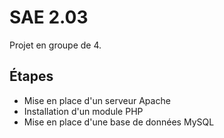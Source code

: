 # SAE 2.03

Projet en groupe de 4.

## Étapes

- Mise en place d'un serveur Apache
- Installation d'un module PHP
- Mise en place d'une base de données MySQL